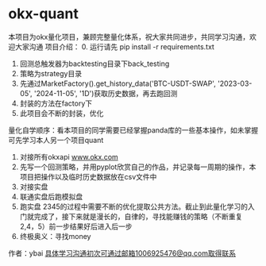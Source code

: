 # okx-quant
本项目为okx量化项目，兼顾完整量化体系，祝大家共同进步，共同学习沟通，欢迎大家沟通
项目介绍：
0. 运行请先 pip install -r requirements.txt
1. 回测总触发器为backtesting目录下back_testing
2. 策略为strategy目录
3. 先通过MarketFactory().get_history_data('BTC-USDT-SWAP', '2023-03-05', '2024-11-05', '1D')获取历史数据，再去跑回测
4. 封装的方法在factory下
5. 此项目会不断的封装，优化

量化自学顺序：看本项目的同学需要已经掌握panda库的一些基本操作，如未掌握可先学习本人另一个项目quant
1. 对接所有okxapi www.okx.com
2. 先写一个回测策略，并用pyplot欣赏自己的作品，并记录每一周期的操作，本项目把操作以及临时历史数据放在csv文件中
3. 对接实盘
4. 联通实盘后跑模拟盘
5. 跑实盘
2345的过程中需要不断的优化提取公共方法。截止到此量化学习的入门就完成了，接下来就是漫长的，自律的，寻找能赚钱的策略（不断重复2,4，5）前一步结果好后进入后一步
6. 终极奥义：寻找money   

作者：ybai 具体学习沟通初次可通过邮箱1006925476@qq.com取得联系
